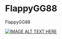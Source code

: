 # FlappyGG88
FlappyGG88

[![IMAGE ALT TEXT HERE](https://img.youtube.com/vi/3TIiROip03M/0.jpg)](https://www.youtube.com/watch?v=3TIiROip03M)

